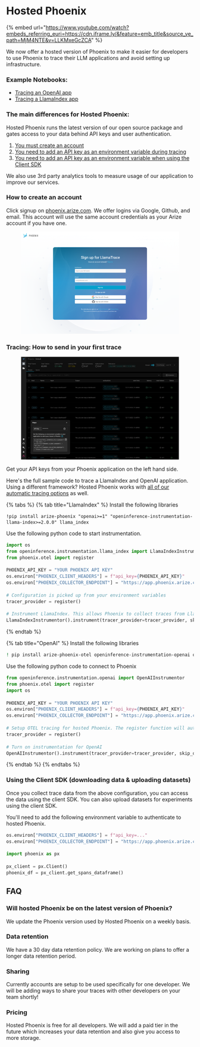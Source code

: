 # Hosted Phoenix

{% embed url="https://www.youtube.com/watch?embeds_referring_euri=https://cdn.iframe.ly/&feature=emb_title&source_ve_path=MjM4NTE&v=LLKMxeGcZCA" %}

We now offer a hosted version of Phoenix to make it easier for developers to use Phoenix to trace their LLM applications and avoid setting up infrastructure.

### Example Notebooks:

* [Tracing an OpenAI app](https://colab.research.google.com/github/Arize-ai/phoenix/blob/main/tutorials/hosted\_phoenix/hosted\_phoenix\_openai\_tutorial.ipynb)
* [Tracing a LlamaIndex app](https://colab.research.google.com/github/Arize-ai/phoenix/blob/main/tutorials/hosted\_phoenix/hosted\_phoenix\_llamaindex\_tutorial.ipynb)

### The main differences for Hosted Phoenix:

Hosted Phoenix runs the latest version of our open source package and gates access to your data behind API keys and user authentication.

1. [You must create an account](hosted-phoenix.md#how-to-create-an-account)
2. [You need to add an API key as an environment variable during tracing](hosted-phoenix.md#how-to-send-in-your-first-trace)
3. [You need to add an API key as an environment variable when using the Client SDK](hosted-phoenix.md#using-the-client-sdk)

We also use 3rd party analytics tools to measure usage of our application to improve our services.

### How to create an account

Click signup on [phoenix.arize.com](https://app.phoenix.arize.com). We offer logins via Google, Github, and email. This account will use the same account credentials as your Arize account if you have one.

<figure><img src="../.gitbook/assets/image (1).png" alt=""><figcaption></figcaption></figure>

### Tracing: How to send in your first trace

<figure><img src="../.gitbook/assets/image.png" alt=""><figcaption></figcaption></figure>

Get your API keys from your Phoenix application on the left hand side.&#x20;

Here's the full sample code to trace a LlamaIndex and OpenAI application. Using a different framework? Hosted Phoenix works with [all of our automatic tracing options](../tracing/how-to-tracing/instrumentation/) as well.

{% tabs %}
{% tab title="LlamaIndex" %}
Install the following libraries

```
!pip install arize-phoenix "openai>=1" "openinference-instrumentation-llama-index>=2.0.0" llama_index
```

Use the following python code to start instrumentation.

```python
import os
from openinference.instrumentation.llama_index import LlamaIndexInstrumentor
from phoenix.otel import register

PHOENIX_API_KEY = "YOUR PHOENIX API KEY"
os.environ["PHOENIX_CLIENT_HEADERS"] = f"api_key={PHOENIX_API_KEY}"
os.environ["PHOENIX_COLLECTOR_ENDPOINT"] = "https://app.phoenix.arize.com"

# Configuration is picked up from your environment variables
tracer_provider = register()

# Instrument LlamaIndex. This allows Phoenix to collect traces from LlamaIndex queries.
LlamaIndexInstrumentor().instrument(tracer_provider=tracer_provider, skip_dep_check=True)
```
{% endtab %}

{% tab title="OpenAI" %}
Install the following libraries

```bash
! pip install arize-phoenix-otel openinference-instrumentation-openai openai
```

Use the following python code to connect to Phoenix

```python
from openinference.instrumentation.openai import OpenAIInstrumentor
from phoenix.otel import register
import os

PHOENIX_API_KEY = "YOUR PHOENIX API KEY"
os.environ["PHOENIX_CLIENT_HEADERS"] = f"api_key={PHOENIX_API_KEY}"
os.environ["PHOENIX_COLLECTOR_ENDPOINT"] = "https://app.phoenix.arize.com"

# Setup OTEL tracing for hosted Phoenix. The register function will automatically detect the endpoint and headers from your environment variables.
tracer_provider = register()

# Turn on instrumentation for OpenAI
OpenAIInstrumentor().instrument(tracer_provider=tracer_provider, skip_dep_check=True)
```
{% endtab %}
{% endtabs %}

### Using the Client SDK (downloading data & uploading datasets)

Once you collect trace data from the above configuration, you can access the data using the client SDK. You can also upload datasets for experiments using the client SDK.

You'll need to add the following environment variable to authenticate to hosted Phoenix.

```python
os.environ["PHOENIX_CLIENT_HEADERS"] = f"api_key=..."
os.environ["PHOENIX_COLLECTOR_ENDPOINT"] = "https://app.phoenix.arize.com"

import phoenix as px

px_client = px.Client()
phoenix_df = px_client.get_spans_dataframe()
```

## FAQ

### Will hosted Phoenix be on the latest version of Phoenix?

We update the Phoenix version used by Hosted Phoenix on a weekly basis.

### Data retention

We have a 30 day data retention policy. We are working on plans to offer a longer data retention period.

### Sharing

Currently accounts are setup to be used specifically for one developer. We will be adding ways to share your traces with other developers on your team shortly!

### Pricing

Hosted Phoenix is free for all developers. We will add a paid tier in the future which increases your data retention and also give you access to more storage.
